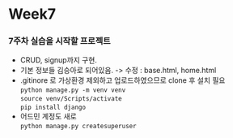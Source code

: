 # Week7
### 7주차 실습을 시작할 프로젝트

- CRUD, signup까지 구현.
- 기본 정보들 김승아로 되어있음. -> 수정 : base.html, home.html
- .gitinore 로 가상환경 제외하고 업로드하였으므로 clone 후 설치 필요  
`python manage.py -m venv venv`  
`source venv/Scripts/activate`  
`pip install django`
- 어드민 계정도 새로  
`python manage.py createsuperuser`
